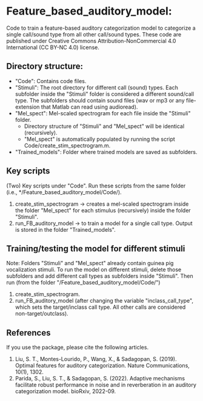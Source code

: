 # Feature_based_auditory_model: 
Code to train a feature-based auditory categorization model to categorize a single call/sound type from all other call/sound types. These code are published under Creative Commons Attribution-NonCommercial 4.0 International (CC BY-NC 4.0) license. 

## Directory structure: 
* "Code": Contains code files. 
* "Stimuli": The root directory for different call (sound) types. Each subfolder inside the "Stimuli" folder is considered a different sound/call type. The subfolders should contain sound files (wav or mp3 or any file-extension that Matlab can read using audioread). 
* "Mel_spect": Mel-scaled spectrogram for each file inside the "Stimuli" folder. 
    * Directory structure of "Stimuli" and "Mel_spect" will be identical (recursively). 
    * "Mel_spect" is automatically populated by running the script Code/create_stim_spectrogram.m.
* "Trained_models": Folder where trained models are saved as subfolders. 

## Key scripts 
(Two) Key scripts under "Code". Run these scripts from the same folder (i.e., */Feature_based_auditory_model/Code/).
1. create_stim_spectrogram -> creates a mel-scaled spectrogram inside the folder "Mel_spect" for each stimulus (recursively) inside the folder "Stimuli". 
2. run_FB_auditory_model -> to train a model for a single call type. Output is stored in the folder "Trained_models".  

## Training/testing the model for different stimuli 
Note: Folders "Stimuli" and "Mel_spect" already contain guinea pig vocalization stimuli. To run the model on different stimuli, delete those subfolders and add different call types as subfolders inside "Stimuli". Then run (from the folder "/Feature_based_auditory_model/Code/")
1. create_stim_spectrogram. 
2. run_FB_auditory_model (after changing the variable "inclass_call_type", which sets the target/inclass call type. All other calls are considered non-target/outclass). 

## References 
If you use the package, please cite the following articles. 
1. Liu, S. T., Montes-Lourido, P., Wang, X., & Sadagopan, S. (2019). Optimal features for auditory categorization. Nature Communications, 10(1), 1302.
2. Parida, S., Liu, S. T., & Sadagopan, S. (2022). Adaptive mechanisms facilitate robust performance in noise and in reverberation in an auditory categorization model. bioRxiv, 2022-09.
